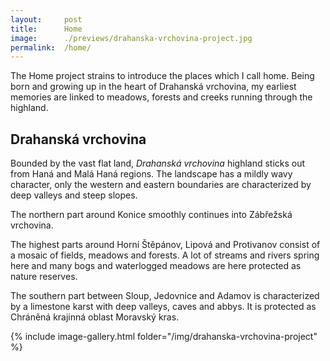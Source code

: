 ```yaml
---
layout:     post
title:      Home
image:      ./previews/drahanska-vrchovina-project.jpg
permalink:  /home/
---
```


The Home project strains to introduce the places which I call home. Being born and growing up in the heart of Drahanská vrchovina, my earliest memories are linked to meadows, forests and creeks running through the highland.

## Drahanská vrchovina
Bounded by the vast flat land, *Drahanská vrchovina* highland sticks out from Haná and Malá Haná regions. The landscape has a mildly wavy character, only the western and eastern boundaries are characterized by deep valleys and steep slopes.

The northern part around Konice smoothly continues into Zábřežská vrchovina.

The highest parts around Horní Štěpánov, Lipová and Protivanov consist of a   mosaic of fields, meadows and forests. A lot of streams and rivers spring here and many bogs and waterlogged meadows are here protected as nature reserves.

The southern part between Sloup, Jedovnice and Adamov is characterized by a limestone karst with deep valleys, caves and abbys. It is protected as Chráněná krajinná oblast Moravský kras.

<div class="row">
    <article class="article col col-12 col-t-12">
    {% include image-gallery.html folder="/img/drahanska-vrchovina-project" %}
    </article>
</div>

